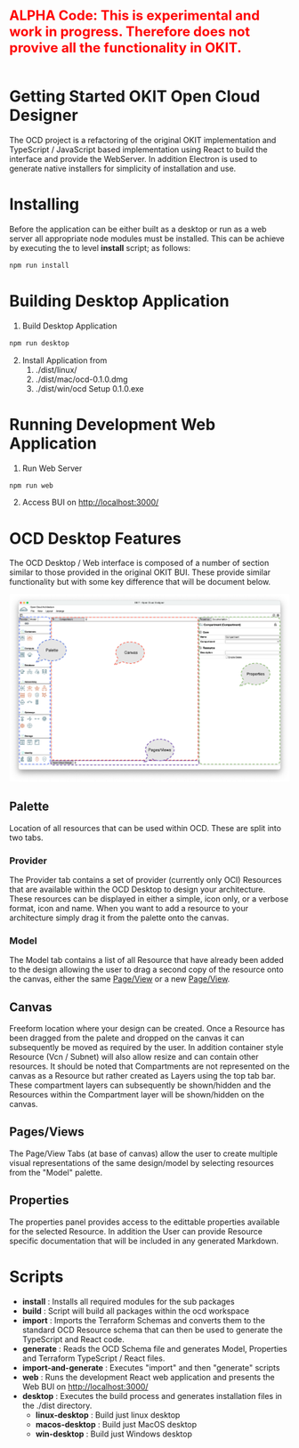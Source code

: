 <span style="color:red;font-weight:700;font-size:24px"> 
ALPHA Code: This is experimental and work in progress. Therefore does not provive all the functionality in OKIT.
</span>
<br/>
<br/>

# Getting Started OKIT Open Cloud Designer

The OCD project is a refactoring of the original OKIT implementation and TypeScript / JavaScript 
based implementation using React to build the interface and provide the WebServer. In addition
Electron is used to generate native installers for simplicity of installation and use.


# Installing
Before the application can be either built as a desktop or run as a web server all appropriate node modules must be 
installed. This can be achieve by executing the to level __install__ script; as follows:

``` bash
npm run install
```

# Building Desktop Application

1. Build Desktop Application
```bash
npm run desktop
```
2. Install Application from 
    1. ./dist/linux/
    2. ./dist/mac/ocd-0.1.0.dmg
    3. ./dist/win/ocd Setup 0.1.0.exe

# Running Development Web Application

1. Run Web Server
```bash
npm run web
```
2. Access BUI on [http://localhost:3000/](http://localhost:3000/)


# OCD Desktop Features 

The OCD Desktop / Web interface is composed of a number of section similar to those provided in the original OKIT BUI. These 
provide similar functionality but with some key difference that will be document below.

![OCD Desktop](images/OcdDesktop.png)

## Palette

Location of all resources that can be used within OCD. These are split into two tabs.

### Provider

The Provider tab contains a set of provider (currently only OCI) Resources that are available within the OCD Desktop to design your architecture. These resources can be displayed in either a simple, icon only, or a verbose format, icon and name. When you want to add a resource to your architecture simply drag it from the palette onto the canvas.

### Model

The Model tab contains a list of all Resource that have already been added to the design allowing the user to drag a second copy of the resource onto the canvas, either the 
same [Page/View](#pagesviews) or a new [Page/View](#pagesviews).

## Canvas

Freeform location where your design can be created. Once a Resource has been dragged from the palete and dropped on the canvas it can subsequently be moved as required by the user. In addition container style Resource (Vcn / Subnet) will also allow resize and can contain other resources. It should be noted that Compartments are not represented on the
canvas as a Resource but rather created as Layers using the top tab bar. These compartment layers can subsequently be shown/hidden and the Resources within the Compartment layer will be shown/hidden on the canvas.

## Pages/Views

The Page/View Tabs (at base of canvas) allow the user to create multiple visual representations of the same design/model by selecting resources from the "Model" palette.

## Properties

The properties panel provides access to the edittable properties available for the selected Resource. In addition the User can provide Resource specific documentation that will be included in any generated Markdown.

# Scripts

- __install__ : Installs all required modules for the sub packages
- __build__ : Script will build all packages within the ocd workspace
- __import__ : Imports the Terraform Schemas and converts them to the standard OCD Resource schema that can then be used to generate the TypeScript 
and React code.
- __generate__ : Reads the OCD Schema file and generates Model, Properties and Terraform TypeScript / React files.
- __import-and-generate__ : Executes "import" and then "generate" scripts
- __web__ : Runs the development React web application and presents the Web BUI on [http://localhost:3000/](http://localhost:3000/)
- __desktop__ : Executes the build process and generates installation files in the ./dist directory.
    - __linux-desktop__ : Build just linux desktop
    - __macos-desktop__ : Build just MacOS desktop
    - __win-desktop__ : Build just Windows desktop


